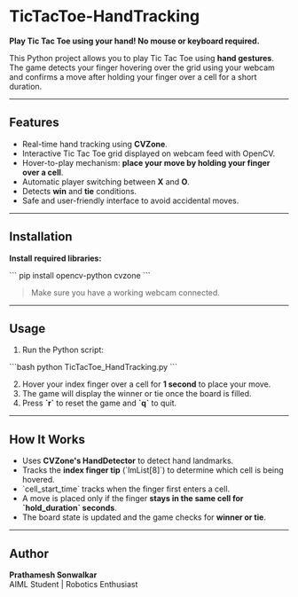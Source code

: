 
# TicTacToe-HandTracking

**Play Tic Tac Toe using your hand! No mouse or keyboard required.**

This Python project allows you to play Tic Tac Toe using **hand gestures**. The game detects your finger hovering over the grid using your webcam and confirms a move after holding your finger over a cell for a short duration.

---

## Features

- Real-time hand tracking using **CVZone**.
- Interactive Tic Tac Toe grid displayed on webcam feed with OpenCV.
- Hover-to-play mechanism: **place your move by holding your finger over a cell**.
- Automatic player switching between **X** and **O**.
- Detects **win** and **tie** conditions.
- Safe and user-friendly interface to avoid accidental moves.

---

## Installation

 **Install required libraries:**

\`\`\`
pip install opencv-python cvzone
\`\`\`

> Make sure you have a working webcam connected.

---

## Usage

1. Run the Python script:

\`\`\`bash
python TicTacToe_HandTracking.py
\`\`\`

2. Hover your index finger over a cell for **1 second** to place your move.
3. The game will display the winner or tie once the board is filled.
4. Press **\`r\`** to reset the game and **\`q\`** to quit.

---

## How It Works

- Uses **CVZone's HandDetector** to detect hand landmarks.
- Tracks the **index finger tip** (\`lmList[8]\`) to determine which cell is being hovered.
- \`cell_start_time\` tracks when the finger first enters a cell.
- A move is placed only if the finger **stays in the same cell for \`hold_duration\` seconds**.
- The board state is updated and the game checks for **winner or tie**.

---

## Author

**Prathamesh Sonwalkar**  
AIML Student | Robotics Enthusiast  

